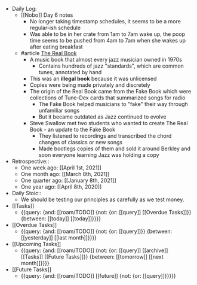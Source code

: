 - Daily Log:
    - [[Nobo]] Day 6 notes
        - No longer taking timestamp schedules, it seems to be a more regular-ish schedule
        - Was able to be in her crate from 1am to 7am wake up, the poop time seems to be pushed from 4am to 7am when she wakes up after eating breakfast
    - #article [The Real Book](https://99percentinvisible.org/episode/the-real-book/)
        - A music book that almost every jazz musician owned in 1970s
            - Contains hundreds of jazz "standards", which are common tunes, annotated by hand
        - This was an __illegal book__ because it was unlicensed
        - Copies were being made privately and discretely
        - The origin of the Real Book came from the Fake Book which were collections of Tune-Dex cards that summarized songs for radio
            - The Fake Book helped musicians to "fake" their way through unfamiliar songs
            - But it became outdated as Jazz continued to evolve
        - Steve Swallow met two students who wanted to create The Real Book - an update to the Fake Book
            - They listened to recordings and transcribed the chord changes of classics or new songs
            - Made bootlegs copies of them and sold it around Berkley and soon everyone learning Jazz was holding a copy
- Retrospective::
    - One week ago: [[April 1st, 2021]]
    - One month ago: [[March 8th, 2021]]
    - One quarter ago: [[January 8th, 2021]]
    - One year ago: [[April 8th, 2020]]
- Daily Stoic::
    - We should be testing our principles as carefully as we test money.
- [[Tasks]]
    - {{query: {and: [[roam/TODO]] {not: {or: [[query]] [[Overdue Tasks]]}} {between: [[today]] [[today]]}}}}
- [[Overdue Tasks]]
    - {{query: {and: [[roam/TODO]] {not: {or: [[query]]}} {between: [[yesterday]] [[last month]]}}}}
- [[Upcoming Tasks]]
    - {{query: {and: [[roam/TODO]] {not: {or: [[query]] [[archive]] [[Tasks]] [[Future Tasks]]}} {between: [[tomorrow]] [[next month]]}}}}
- [[Future Tasks]]
    - {{query: {and: [[roam/TODO]] [[future]] {not: {or: [[query]]}}}}}
